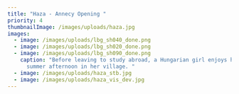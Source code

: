 ```yaml
---
title: "Haza - Annecy Opening "
priority: 4
thumbnailImage: /images/uploads/haza.jpg
images:
  - image: /images/uploads/lbg_sh040_done.png
  - image: /images/uploads/lbg_sh020_done.png
  - image: /images/uploads/lbg_sh090_done.png
    caption: "Before leaving to study abroad, a Hungarian girl enjoys her last
      summer afternoon in her village. "
  - image: /images/uploads/haza_stb.jpg
  - image: /images/uploads/haza_vis_dev.jpg
---
```

